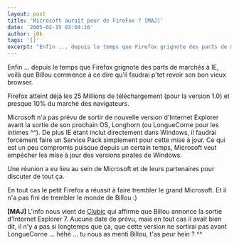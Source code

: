 ```yaml
---
layout: post
title: 'Microsoft aurait peur de FireFox ? [MAJ]'
date: '2005-02-15 03:04:16'
author: j0k
tags: '[]'
excerpt: "Enfin ... depuis le temps que Firefox grignote des parts de marchés à IE, voilà que Billou commence à ce dire qu'il faudrai p'tet revoir son bon vieux browser.     \nFirefox atteint déjà les 25 Millions de téléchargement (pour la version 1.0) et presque 10% du marché des navigateurs.   )   Microsoft n'a pas prévu de sortir de nouvelle version      …"
---
```


Enfin ... depuis le temps que Firefox grignote des parts de marchés à IE, voilà que Billou commence à ce dire qu'il faudrai p'tet revoir son bon vieux browser.

Firefox atteint déjà les 25 Millions de téléchargement (pour la version 1.0) et presque 10% du marché des navigateurs.

Microsoft n'a pas prévu de sortir de nouvelle version d'Internet Explorer avant la sortie de son prochain OS, Longhorn (ou LongueCorne pour les intimes ^^). De plus IE étant inclut directement dans Windows, il faudrai forcément faire un Service Pack simplement pour cette mise à jour. Ce qui est un peu compromis puisque depuis un certain temps, Microsoft veut empécher les mise à jour des versions pirates de Windows.

Une réunion a eu lieu au sein de Microsoft et de leurs partenaires pour discuter de tout ça.

En tout cas le petit Firefox a réussit à faire trembler le grand Microsoft.   Et il n'a pas fini de trembler le monde de Billou :)

**[MAJ]** L'info nous vient de [Clubic](http://www.clubic.com/actualite-18617-internet-explorer-7-disponible-separement-pour-xp.html) qui affirme que Billou annonce la sortie d'Internet Explorer 7. Aucune date de prévu, mais en tout cas il avait bien dit, il n'y a pas si longtemps que ça, que cette version ne sortirai pas avant LongueCorne ... héhé ... tu nous as menti Billou, t'as peur hein ? ^^

